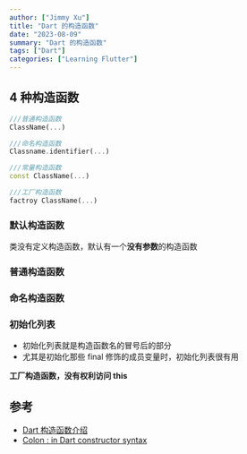 ```yaml
---
author: ["Jimmy Xu"]
title: "Dart 的构造函数"
date: "2023-08-09"
summary: "Dart 的构造函数"
tags: ["Dart"]
categories: ["Learning Flutter"]
---
```


## 4 种构造函数

```dart
///普通构造函数
ClassName(...)

///命名构造函数
Classname.identifier(...)

///常量构造函数
const ClassName(...)

///工厂构造函数
factroy ClassName(...)
```

### 默认构造函数

类没有定义构造函数，默认有一个**没有参数**的构造函数

### 普通构造函数

### 命名构造函数

### 初始化列表

- 初始化列表就是构造函数名的冒号后的部分
- 尤其是初始化那些 final 修饰的成员变量时，初始化列表很有用

**工厂构造函数，没有权利访问 this**

## 参考

- [Dart 构造函数介绍](https://www.jianshu.com/p/a0ba5f2ac5ce)
- [Colon : in Dart constructor syntax](https://stackoverflow.com/questions/56036526/colon-in-dart-constructor-syntax)
